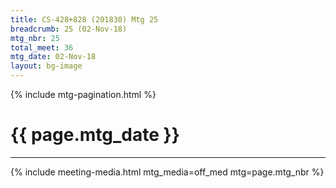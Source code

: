 ```yaml
---
title: CS-428+828 (201830) Mtg 25
breadcrumb: 25 (02-Nov-18)
mtg_nbr: 25
total_meet: 36
mtg_date: 02-Nov-18
layout: bg-image
---
```

{% include mtg-pagination.html %}
<h1 class="text-center">{{ page.mtg_date }}</h1>
<hr />
{% include meeting-media.html mtg_media=off_med mtg=page.mtg_nbr %}
